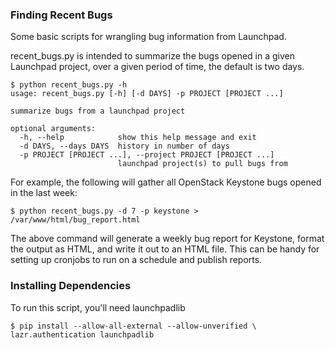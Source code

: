 ### Finding Recent Bugs

Some basic scripts for wrangling bug information from Launchpad.

recent_bugs.py is intended to summarize the bugs opened in a given Launchpad
project, over a given period of time, the default is two days.

```
$ python recent_bugs.py -h
usage: recent_bugs.py [-h] [-d DAYS] -p PROJECT [PROJECT ...]

summarize bugs from a launchpad project

optional arguments:
  -h, --help            show this help message and exit
  -d DAYS, --days DAYS  history in number of days
  -p PROJECT [PROJECT ...], --project PROJECT [PROJECT ...]
                        launchpad project(s) to pull bugs from
```

For example, the following will gather all OpenStack Keystone bugs opened
in the last week:

`$ python recent_bugs.py -d 7 -p keystone > /var/www/html/bug_report.html`

The above command will generate a weekly bug report for Keystone, format the
output as HTML, and write it out to an HTML file. This can be handy for setting
up cronjobs to run on a schedule and publish reports.

### Installing Dependencies

To run this script, you'll need launchpadlib

```
$ pip install --allow-all-external --allow-unverified \
lazr.authentication launchpadlib
```
